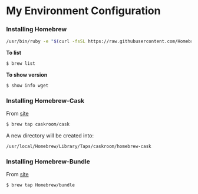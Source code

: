 # My Environment Configuration

### Installing Homebrew

```bash
/usr/bin/ruby -e "$(curl -fsSL https://raw.githubusercontent.com/Homebrew/install/master/install)"
```

**To list** 

```bash 
$ brew list
```

**To show version**

```bash
$ show info wget
```

### Installing Homebrew-Cask

From [site](https://caskroom.github.io/)

```bash
$ brew tap caskroom/cask
```

A new directory will be created into: 

```bash
/usr/local/Homebrew/Library/Taps/caskroom/homebrew-cask
```

### Installing Homebrew-Bundle

From [site](https://github.com/Homebrew/homebrew-bundle)

```bash
$ brew tap Homebrew/bundle
```
